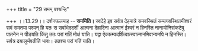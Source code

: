 +++
title = "29 समम् पश्यन्हि"

+++
।।13.29।। दर्शनफलमाह -- **सममिति।** स्वदेहे इव सर्वत्र देहमात्रे
समवस्थितं सम्यगवस्थितमीश्वरं समं समतया पश्यन् हि यतः स सर्वाभेददर्शी
आत्मना देहादिना आत्मानं ईश्वरं न हिनस्ति नानायोनिसंकटेषु पातनेन न पीडयति
किंतु ततः परां गतिं मोक्षं याति। यद्वा
ऐकात्म्यदर्शित्वात्स्वात्मानमिवान्यमपि न हिनस्ति। सर्वत्र दयालुर्भवतीति
भावः। ततश्च परां गतिं याति।
